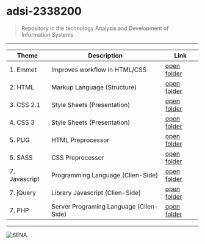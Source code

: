 # adsi-2338200
> Repository in the technology Analysis and Development of Information Systems

---

 Theme | Description | Link
| --- | --- | --- |
| 1. Emmet      | Improves workflow in HTML/CSS     | [open folder](01-emmet/)      |
| 2. HTML       | Markup Language (Structure)       | [open folder](02-html/)       |
| 3. CSS 2.1    | Style Sheets (Presentation)       | [open folder](03-css/)        |
| 4. CSS 3      | Style Sheets (Presentation)       | [open folder](04-css3/)       |
| 5. PUG        | HTML Preprocessor                 | [open folder](05-pug/)        |
| 5. SASS       | CSS Preprocessor                  | [open folder](06-sass/)       |
| 7. Javascript | Programming Language (Clien-Side) | [open folder](07-javascript/) |
| 7. jQuery     | Library Javascript   (Clien-Side) | [open folder](08-jQuery/) |
| 7. PHP        | Server Programing Language (Clien-Side) | [open folder](12-php/) |

---

![SENA](https://upload.wikimedia.org/wikipedia/commons/thumb/8/83/Sena_Colombia_logo.svg/1200px-Sena_Colombia_logo.svg.png)
